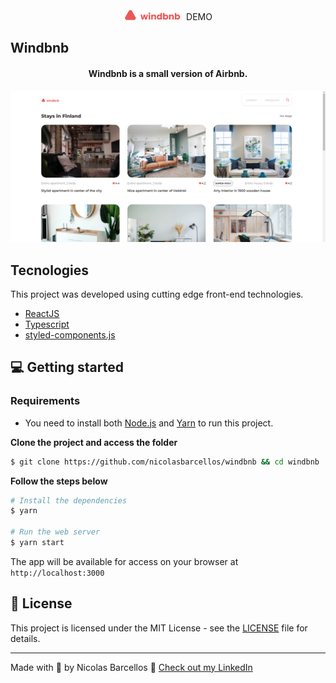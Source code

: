 <div align="center">
  <img src=".github/logo.png" alt="Windbnb logo">
  <a src=https://windbnb-dev.vercel.app>DEMO</a>
</div>


## Windbnb


<h4 align="center">
  Windbnb is a small version of Airbnb.
</h4>

![Windbnb preview](.github/windbnb-preview.png)

## Tecnologies

This project was developed using cutting edge front-end technologies.

- [ReactJS](https://reactjs.org/)
- [Typescript](https://www.typescriptlang.org/)
- [styled-components.js](https://styled-components.com)

## 💻 Getting started

### Requirements

- You need to install both [Node.js](https://nodejs.org/en/download/) and [Yarn](https://yarnpkg.com/) to run this project.

**Clone the project and access the folder**

```bash
$ git clone https://github.com/nicolasbarcellos/windbnb && cd windbnb
```

**Follow the steps below**

```bash
# Install the dependencies
$ yarn

# Run the web server
$ yarn start
```

The app will be available for access on your browser at `http://localhost:3000`

## 📝 License

This project is licensed under the MIT License - see the [LICENSE](LICENSE) file for details.

---

Made with 💜 by Nicolas Barcellos 👋 [Check out my LinkedIn](https://www.linkedin.com/in/nicolas-barcellos-868b341ab/)
